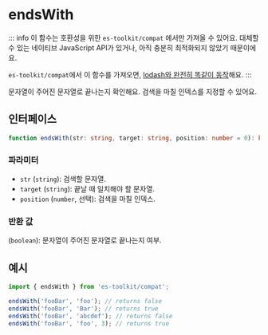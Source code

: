 # endsWith

::: info
이 함수는 호환성을 위한 `es-toolkit/compat` 에서만 가져올 수 있어요. 대체할 수 있는 네이티브 JavaScript API가 있거나, 아직 충분히 최적화되지 않았기 때문이에요.

`es-toolkit/compat`에서 이 함수를 가져오면, [lodash와 완전히 똑같이 동작](../../../compatibility.md)해요.
:::

문자열이 주어진 문자열로 끝나는지 확인해요. 검색을 마칠 인덱스를 지정할 수 있어요.

## 인터페이스

```typescript
function endsWith(str: string, target: string, position: number = 0): boolean;
```

### 파라미터

- `str` (`string`): 검색할 문자열.
- `target` (`string`): 끝날 때 일치해야 할 문자열.
- `position` (`number`, 선택): 검색을 마칠 인덱스.

### 반환 값

(`boolean`): 문자열이 주어진 문자열로 끝나는지 여부.

## 예시

```typescript
import { endsWith } from 'es-toolkit/compat';

endsWith('fooBar', 'foo'); // returns false
endsWith('fooBar', 'Bar'); // returns true
endsWith('fooBar', 'abcdef'); // returns false
endsWith('fooBar', 'foo', 3); // returns true
```
